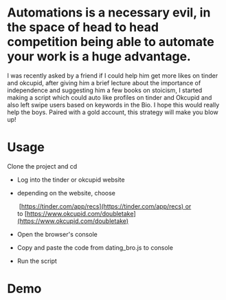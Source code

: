 
# Automations is a necessary evil, in the space of head to head competition being able to automate your work is a huge advantage.

I was recently asked by a friend if I could help him get more likes on tinder and okcupid, after giving him a brief lecture about the importance of independence and suggesting him a few books on stoicism, I started making a script which could auto like profiles on tinder and Okcupid and also left swipe users based on keywords in the Bio. I hope this would really help the boys. Paired with a gold account, this strategy will make you blow up!

# Usage

Clone the project and cd

- Log into the tinder or okcupid website
- depending on the website, choose
    
     [https://tinder.com/app/recs](https://tinder.com/app/recs) or to [https://www.okcupid.com/doubletake](https://www.okcupid.com/doubletake)
    
- Open the browser's console
- Copy and paste the code from dating_bro.js to console
- Run the script

# Demo
